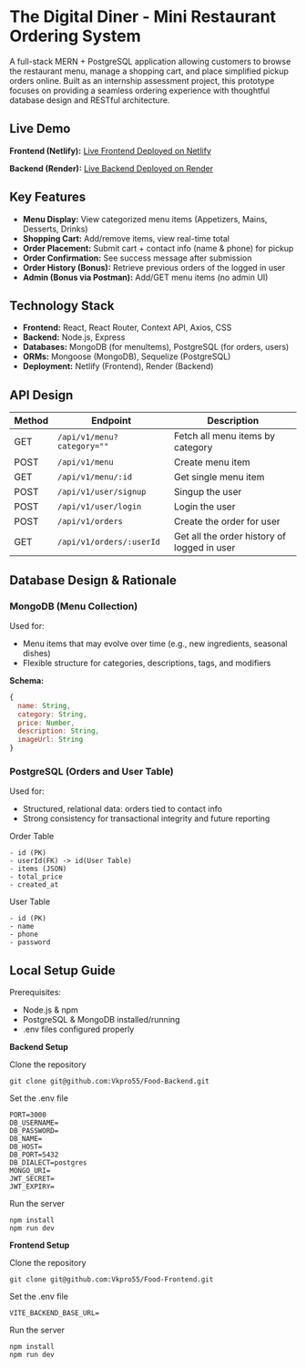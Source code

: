 # The Digital Diner - Mini Restaurant Ordering System

A full-stack MERN + PostgreSQL application allowing customers to browse the restaurant menu, manage a shopping cart, and place simplified pickup orders online. Built as an internship assessment project, this prototype focuses on providing a seamless ordering experience with thoughtful database design and RESTful architecture.

## Live Demo

**Frontend (Netlify):** [Live Frontend Deployed on Netlify](https://fitemefood.netlify.app/)

**Backend (Render):**
[Live Backend Deployed on Render](https://food-backend-3mjr.onrender.com)

## Key Features

- **Menu Display:** View categorized menu items (Appetizers, Mains, Desserts, Drinks)
- **Shopping Cart:** Add/remove items, view real-time total
- **Order Placement:** Submit cart + contact info (name & phone) for pickup
- **Order Confirmation:** See success message after submission
- **Order History (Bonus):** Retrieve previous orders of the logged in user
- **Admin (Bonus via Postman):** Add/GET menu items (no admin UI)

## Technology Stack

- **Frontend:** React, React Router, Context API, Axios, CSS
- **Backend:** Node.js, Express
- **Databases:** MongoDB (for menuItems), PostgreSQL (for orders, users)
- **ORMs:** Mongoose (MongoDB), Sequelize (PostgreSQL)
- **Deployment:** Netlify (Frontend), Render (Backend)

## API Design

| Method | Endpoint                   | Description                                 |
| ------ | -------------------------- | ------------------------------------------- |
| GET    | `/api/v1/menu?category=""` | Fetch all menu items by category            |
| POST   | `/api/v1/menu`             | Create menu item                            |
| GET    | `/api/v1/menu/:id`         | Get single menu item                        |
| POST   | `/api/v1/user/signup`      | Singup the user                             |
| POST   | `/api/v1/user/login`       | Login the user                              |
| POST   | `/api/v1/orders`           | Create the order for user                   |
| GET    | `/api/v1/orders/:userId`   | Get all the order history of logged in user |

## Database Design & Rationale

### MongoDB (Menu Collection)

Used for:

- Menu items that may evolve over time (e.g., new ingredients, seasonal dishes)
- Flexible structure for categories, descriptions, tags, and modifiers

**Schema:**

```js
{
  name: String,
  category: String,
  price: Number,
  description: String,
  imageUrl: String
}
```

### PostgreSQL (Orders and User Table)

Used for:

- Structured, relational data: orders tied to contact info
- Strong consistency for transactional integrity and future reporting

Order Table

```
- id (PK)
- userId(FK) -> id(User Table)
- items (JSON)
- total_price
- created_at

```

User Table

```
- id (PK)
- name
- phone
- password
```

## Local Setup Guide

Prerequisites:

- Node.js & npm
- PostgreSQL & MongoDB installed/running
- .env files configured properly

**Backend Setup**

Clone the repository

```
git clone git@github.com:Vkpro55/Food-Backend.git
```

Set the .env file

```
PORT=3000
DB_USERNAME=
DB_PASSWORD=
DB_NAME=
DB_HOST=
DB_PORT=5432
DB_DIALECT=postgres
MONGO_URI=
JWT_SECRET=
JWT_EXPIRY=
```

Run the server

```
npm install
npm run dev
```

**Frontend Setup**

Clone the repository

```
git clone git@github.com:Vkpro55/Food-Frontend.git
```

Set the .env file

```
VITE_BACKEND_BASE_URL=
```

Run the server

```
npm install
npm run dev
```
